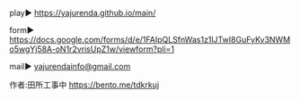 play▶ https://yajurenda.github.io/main/

form▶ https://docs.google.com/forms/d/e/1FAIpQLSfnWas1z1lJTwI8GuFyKv3NWMo5wgYj58A-oN1r2vrisUpZ1w/viewform?pli=1

mail▶ yajurendainfo@gmail.com

作者:田所工事中 https://bento.me/tdkrkuj
